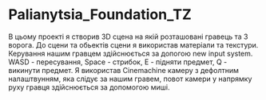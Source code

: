 # Palianytsia_Foundation_TZ
В цьому проекті я створив 3D сцена на якій розташовані гравець та 3 ворога. До сцени та обьектів сцени я використав матеріали та текстури.
Керування нашим гравцем здійснюється за допогою new input system. WASD - пересування, Space - стрибок, E - підняти предмет, Q - викинути предмет.
Я використав Cinemachine камеру з дефолтним налаштвунням, яка слідує за нашим гравем, повот камери у напрямку руху гравця здійснюється за допомогою миші.
